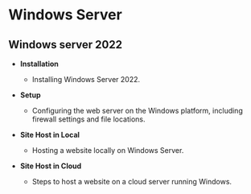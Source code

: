# Windows Server

## Windows server 2022

- **Installation**
  - Installing Windows Server 2022.
  
- **Setup**
  - Configuring the web server on the Windows platform, including firewall settings and file locations.
  
- **Site Host in Local**
  - Hosting a website locally on Windows Server.
  
- **Site Host in Cloud**
  - Steps to host a website on a cloud server running Windows.